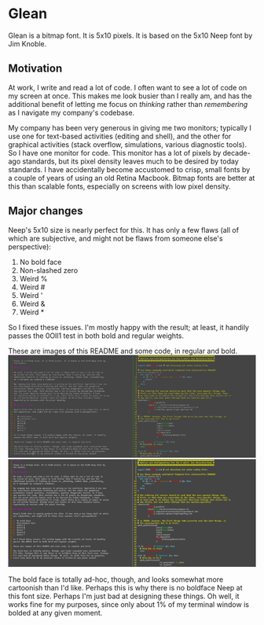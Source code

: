 # Glean

Glean is a bitmap font. It is 5x10 pixels. It is based on the 5x10 Neep font by
Jim Knoble.

## Motivation

At work, I write and read a lot of code. I often want to see a lot of code on
my screen at once. This makes me look busier than I really am, and has the
additional benefit of letting me focus on _thinking_ rather than _remembering_
as I navigate my company's codebase.

My company has been very generous in giving me two monitors; typically I use one
for text-based activities (editing and shell), and the other for graphical
activities (stack overflow, simulations, various diagnostic tools). So I have
one monitor for code. This monitor has a lot of pixels by decade-ago standards,
but its pixel density leaves much to be desired by today standards. I have
accidentally become accustomed to crisp, small fonts by a couple of years of using
an old Retina Macbook. Bitmap fonts are better at this than scalable fonts,
especially on screens with low pixel density.

## Major changes

Neep's 5x10 size is nearly perfect for this. It has only a few flaws (all of which
are subjective, and might not be flaws from someone else's perspective):

1. No bold face
2. Non-slashed zero
3. Weird %
4. Weird #
5. Weird '
6. Weird &
7. Weird *

So I fixed these issues. I'm mostly happy with the result; at least, it handily
passes the 0OIl1 test in both bold and regular weights.

These are images of this README and some code, in regular and bold.
![regular-weight](https://raw.githubusercontent.com/benwr/glean/master/regular.png)
![bold-weight](https://raw.githubusercontent.com/benwr/glean/master/bold.png)

The bold face is totally ad-hoc, though, and looks somewhat more cartoonish than
I'd like. Perhaps this is why there is no boldface Neep at this font size. Perhaps
I'm just bad at designing these things. Oh well, it works fine for my purposes,
since only about 1% of my terminal window is bolded at any given moment.
